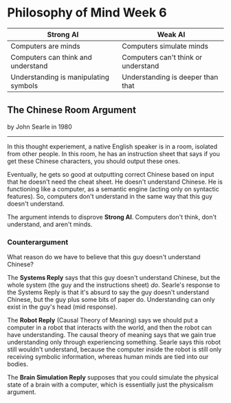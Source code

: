 # Philosophy of Mind Week 6
| Strong AI | Weak AI |
|-|-|
| Computers are minds | Computers simulate minds
| Computers can think and understand | Computers can't think or understand |
| Understanding is manipulating symbols | Understanding is deeper than that |
## The Chinese Room Argument
by John Searle in 1980

---
In this thought experiement, a native English speaker is in a room, isolated from other people. In this room, he has an instruction sheet that says if you get these Chinese characters, you should output these ones.

Eventually, he gets so good at outputting correct Chinese based on input that he doesn't need the cheat sheet. He doesn't understand Chinese. He is functioning like a computer, as a semantic engine (acting only on syntactic features). So, computers don't understand in the same way that this guy doesn't understand.

The argument intends to disprove **Strong AI**. Computers don't think, don't understand, and aren't minds.

### Counterargument
What reason do we have to believe that this guy doesn't understand Chinese?

The **Systems Reply** says that this guy doesn't understand Chinese, but the whole system (the guy and the instructions sheet) *do*. Searle's response to the Systems Reply is that it's absurd to say the guy doesn't understand Chinese, but the guy plus some bits of paper do. Understanding can only exist in the guy's head (mid response).

The **Robot Reply** (Causal Theory of Meaning) says we should put a computer in a robot that interacts with the world, and then the robot can have understanding. The causal theory of meaning says that we gain true understanding only through experiencing something. Searle says this robot still wouldn't understand, because the computer inside the robot is still only receiving symbolic information, whereas human minds are tied into our bodies.

The **Brain Simulation Reply** supposes that you could simulate the physical state of a brain with a computer, which is essentially just the physicalism argument.
